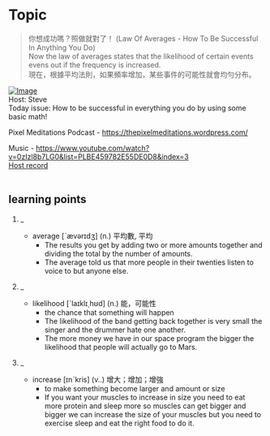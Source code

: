 # Topic

> 你想成功嗎？照做就對了！ (Law Of Averages - How To Be Successful In Anything You Do) <br>
> Now the law of averages states that the likelihood of certain events evens out if the frequency is increased. <br>
> 現在，根據平均法則，如果頻率增加，某些事件的可能性就會均勻分布。 <br>

[![Image](https://cdn.voicetube.com/assets/thumbnails/D_pGQBdX55Y.jpg)](https://www.youtube.com/embed/D_pGQBdX55Y?rel=0&showinfo=0&cc_load_policy=0&controls=1&autoplay=1&iv_load_policy=3&playsinline=1&wmode=transparent&start=129&end=138&enablejsapi=1&origin=https://tw.voicetube.com&widgetid=1)<br>
Host: Steve
<br>Today issue: How to be successful in everything you do by using some basic math!



Pixel Meditations Podcast - https://thepixelmeditations.wordpress.com/



Music - https://www.youtube.com/watch?v=0zIzl8b7LG0&list=PLBE459782E55DE0D8&index=3
<br>
[Host record](https://cdn.voicetube.com/tmp/everyday_records/stephen_vt_44701/3741.mp3)
<br><br>
## learning points
1. _
	* average  [ˋævərɪdʒ] (n.) 平均數, 平均
		- The results you get by adding two or more amounts together and dividing the total by the number of amounts.
		- The average told us that more people in their twenties listen to voice to but anyone else.

2. _
	* likelihood  [ˋlaɪklɪ͵hʊd] (n.) 能，可能性
		- the chance that something will happen
		- The likelihood of the band getting back together is very small the singer and the drummer hate one another.
		- The more money we have in our space program the bigger the likelihood that people will actually go to Mars.

3. _
	* increase  [ɪnˋkris] (v..) 增大；增加；增強
		- to make something become larger and amount or size
		- If you want your muscles to increase in size you need to eat more protein and sleep more so muscles can get bigger and bigger we can increase the size of your muscles but you need to exercise sleep and eat the right food to do it.



